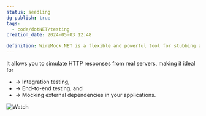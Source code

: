 ```yaml
---
status: seedling
dg-publish: true
tags:
  - code/dotNET/testing
creation_date: 2024-05-03 12:48

definition: WireMock.NET is a flexible and powerful tool for stubbing and mocking HTTP services for testing purposes.
---
```


 It allows you to simulate HTTP responses from real servers, making it ideal for 
 - → Integration testing, 
 - → End-to-end testing, and 
 - → Mocking external dependencies in your applications.
 
![Watch](https://www.youtube.com/watch?v=SQRPqBWHeJs)
